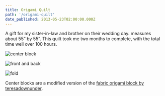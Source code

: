 ```yaml
---
title: Origami Quilt
path: '/origami-quilt'
date_published: 2013-05-23T02:00:00.000Z
---
```


A gift for my sister-in-law and brother on their wedding day. measures about 55” by 55”. This quilt took me two months to complete, with the total time well over 100 hours.

![center block](/content/images/2014/Jul/tumblr_mn7xapfLJM1s5pxoko1_1280.jpg)

![front and back](/content/images/2014/Jul/tumblr_mn7xapfLJM1s5pxoko2_1280.jpg)

![fold](/content/images/2014/Jul/tumblr_mn7xapfLJM1s5pxoko3_1280.jpg)

Center blocks are a modified version of the [fabric origami block by teresadownunder](http://mypatchwork.wordpress.com/2012/11/17/block-24-fabric-origami-textured-quilt-sampler/).
